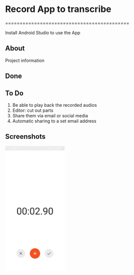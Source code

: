 # Record App to transcribe
===========================================

Install Android Studio to use the App

<h2>About</h2>

Project information

<h2>Done</h2>

<h2>To Do</h2>

1. Be able to play back the recorded audios
1. Editor: cut out parts
1. Share them via email or social media
1. Automatic sharing to a set email address

<h2>Screenshots</h2>

<img src="screenshots/main.jpeg" height="400" alt="Screenshot"/> 



